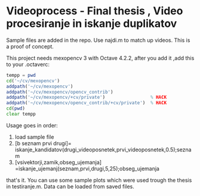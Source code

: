 # Videoprocess - Final thesis , Video procesiranje in iskanje duplikatov

Sample files are added in the repo. Use najdi.m to match up videos. This is a proof of concept.

This project needs mexopencv 3 with Octave 4.2.2, after you add it ,add this to your .octaverc:

```octave
tempp = pwd
cd('~/cv/mexopencv')
addpath('~/cv/mexopencv')
addpath('~/cv/mexopencv/opencv_contrib')
addpath('~/cv/mexopencv/+cv/private')                 % HACK
addpath('~/cv/mexopencv/opencv_contrib/+cv/private')  % HACK
cd(pwd)
clear tempp
```
Usage goes in order:
1. load sample file
2. [b seznam prvi drugi]= iskanje_kandidatov(drugi_videoposnetek,prvi_videoposnetek,0.5);seznam
3. [vsivektorji,zamik,obseg_ujemanja] =iskanje_ujemanj(seznam,prvi,drugi,5,25);obseg_ujemanja

that's it. You can use some sample plots which were used trough the thesis in testiranje.m. Data can be loaded from saved files. 
